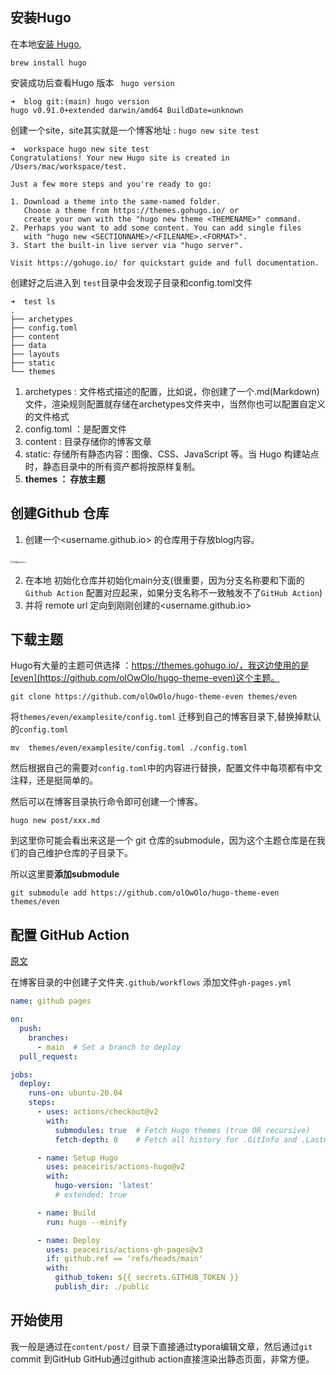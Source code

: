 

## 安装Hugo 

在本地[安装 Hugo](https://gohugo.io/getting-started/installing/),  

```
brew install hugo
```

安装成功后查看Hugo 版本 ` hugo version`

```shell
➜  blog git:(main) hugo version
hugo v0.91.0+extended darwin/amd64 BuildDate=unknown
```

创建一个site，site其实就是一个博客地址 : `hugo new site test`

```shell
➜  workspace hugo new site test
Congratulations! Your new Hugo site is created in /Users/mac/workspace/test.

Just a few more steps and you're ready to go:

1. Download a theme into the same-named folder.
   Choose a theme from https://themes.gohugo.io/ or
   create your own with the "hugo new theme <THEMENAME>" command.
2. Perhaps you want to add some content. You can add single files
   with "hugo new <SECTIONNAME>/<FILENAME>.<FORMAT>".
3. Start the built-in live server via "hugo server".

Visit https://gohugo.io/ for quickstart guide and full documentation.
```

创建好之后进入到 `test`目录中会发现子目录和config.toml文件

```shell
➜  test ls
.
├── archetypes
├── config.toml
├── content
├── data
├── layouts
├── static
└── themes
```

1. archetypes :  文件格式描述的配置，比如说，你创建了一个.md(Markdown)文件，渲染规则配置就存储在archetypes文件夹中，当然你也可以配置自定义的文件格式
2. config.toml ：是配置文件
3. content : 目录存储你的博客文章
4. static: 存储所有静态内容：图像、CSS、JavaScript 等。当 Hugo 构建站点时，静态目录中的所有资产都将按原样复制。
5. **themes ： 存放主题**



## 创建Github 仓库

1. 创建一个<username.github.io> 的仓库用于存放blog内容。

​	<img src="https://i.imgur.com/N4pJ0Wu.png=25*25" alt="创建github.io" style="zoom:25%;" />

2. 在本地 初始化仓库并初始化main分支(很重要，因为分支名称要和下面的`Github Action` 配置对应起来，如果分支名称不一致触发不了`GitHub Action`)
3. 并将 remote url 定向到刚刚创建的<username.github.io>

## 下载主题

Hugo有大量的主题可供选择 ：https://themes.gohugo.io/，我这边使用的是[even](https://github.com/olOwOlo/hugo-theme-even)这个主题。

```
git clone https://github.com/olOwOlo/hugo-theme-even themes/even
```

将`themes/even/examplesite/config.toml` 迁移到自己的博客目录下,替换掉默认的`config.toml`

```
mv  themes/even/examplesite/config.toml ./config.toml
```

然后根据自己的需要对`config.toml`中的内容进行替换，配置文件中每项都有中文注释，还是挺简单的。



然后可以在博客目录执行命令即可创建一个博客。

````
hugo new post/xxx.md
````



到这里你可能会看出来这是一个 git 仓库的submodule，因为这个主题仓库是在我们的自己维护仓库的子目录下。

所以这里要**添加submodule**

```
git submodule add https://github.com/olOwOlo/hugo-theme-even themes/even 
```

## 配置 GitHub Action

[原文](https://gohugo.io/hosting-and-deployment/hosting-on-github/)

在博客目录的中创建子文件夹`.github/workflows` 添加文件`gh-pages.yml`

```yaml
name: github pages

on:
  push:
    branches:
      - main  # Set a branch to deploy
  pull_request:

jobs:
  deploy:
    runs-on: ubuntu-20.04
    steps:
      - uses: actions/checkout@v2
        with:
          submodules: true  # Fetch Hugo themes (true OR recursive)
          fetch-depth: 0    # Fetch all history for .GitInfo and .Lastmod

      - name: Setup Hugo
        uses: peaceiris/actions-hugo@v2
        with:
          hugo-version: 'latest'
          # extended: true

      - name: Build
        run: hugo --minify

      - name: Deploy
        uses: peaceiris/actions-gh-pages@v3
        if: github.ref == 'refs/heads/main'
        with:
          github_token: ${{ secrets.GITHUB_TOKEN }}
          publish_dir: ./public
```

## 开始使用

我一般是通过在`content/post/` 目录下直接通过typora编辑文章，然后通过`git` commit 到GitHub GitHub通过github action直接渲染出静态页面，非常方便。